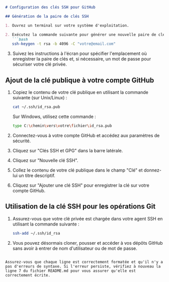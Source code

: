 ```markdown
# Configuration des clés SSH pour GitHub

## Génération de la paire de clés SSH

1. Ouvrez un terminal sur votre système d'exploitation.

2. Exécutez la commande suivante pour générer une nouvelle paire de clés SSH :
   ```bash
   ssh-keygen -t rsa -b 4096 -C "votre@email.com"
   ```

3. Suivez les instructions à l'écran pour spécifier l'emplacement où enregistrer la paire de clés et, si nécessaire, un mot de passe pour sécuriser votre clé privée.

## Ajout de la clé publique à votre compte GitHub

1. Copiez le contenu de votre clé publique en utilisant la commande suivante (sur Unix/Linux) :
   ```bash
   cat ~/.ssh/id_rsa.pub
   ```
   Sur Windows, utilisez cette commande :
   ```bash
   type C:\chemin\vers\votre\fichier\id_rsa.pub
   ```

2. Connectez-vous à votre compte GitHub et accédez aux paramètres de sécurité.

3. Cliquez sur "Clés SSH et GPG" dans la barre latérale.

4. Cliquez sur "Nouvelle clé SSH".

5. Collez le contenu de votre clé publique dans le champ "Clé" et donnez-lui un titre descriptif.

6. Cliquez sur "Ajouter une clé SSH" pour enregistrer la clé sur votre compte GitHub.

## Utilisation de la clé SSH pour les opérations Git

1. Assurez-vous que votre clé privée est chargée dans votre agent SSH en utilisant la commande suivante :
   ```bash
   ssh-add ~/.ssh/id_rsa
   ```

2. Vous pouvez désormais cloner, pousser et accéder à vos dépôts GitHub sans avoir à entrer de nom d'utilisateur ou de mot de passe.
```

Assurez-vous que chaque ligne est correctement formatée et qu'il n'y a pas d'erreurs de syntaxe. Si l'erreur persiste, vérifiez à nouveau la ligne 7 du fichier README.md pour vous assurer qu'elle est correctement écrite.
